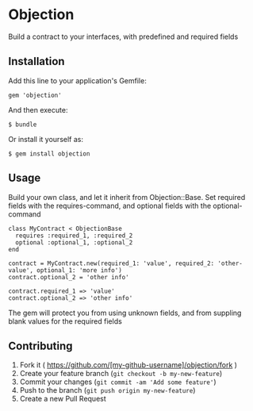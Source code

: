 # Objection

Build a contract to your interfaces, with predefined and required fields

## Installation

Add this line to your application's Gemfile:

    gem 'objection'

And then execute:

    $ bundle

Or install it yourself as:

    $ gem install objection

## Usage

Build your own class, and let it inherit from Objection::Base.
Set required fields with the requires-command, and optional fields with the optional-command

    class MyContract < ObjectionBase
      requires :required_1, :required_2
      optional :optional_1, :optional_2
    end

    contract = MyContract.new(required_1: 'value', required_2: 'other-value', optional_1: 'more info')
    contract.optional_2 = 'other info'

    contract.required_1 => 'value'
    contract.optional_2 => 'other info'

The gem will protect you from using unknown fields, and from suppling blank values for the required fields


## Contributing

1. Fork it ( https://github.com/[my-github-username]/objection/fork )
2. Create your feature branch (`git checkout -b my-new-feature`)
3. Commit your changes (`git commit -am 'Add some feature'`)
4. Push to the branch (`git push origin my-new-feature`)
5. Create a new Pull Request
